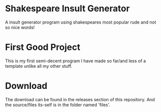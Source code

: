 # Shakespeare Insult Generator
A insult generator program using shakespeares most popular rude and not so nice words!

# First Good Project
This is my first semi-decent program I have made so far/and less of a template unlike all my other stuff.

# Download
The download can be found in the releases section of this repository.
And the source/files its-self is in the folder named 'files'.
